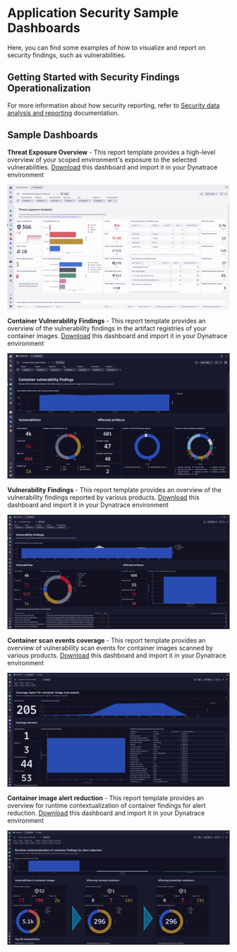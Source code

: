 # Application Security Sample Dashboards

Here, you can find some examples of how to visualize and report on security findings, such as vulnerabilities.

## Getting Started with Security Findings Operationalization

For more information about how security reporting, refer to [Security data analysis and reporting](https://docs.dynatrace.com/docs/platform-modules/application-security/use-cases/security-reporting) documentation.

## Sample Dashboards

**Threat Exposure Overview** - This report template provides a high-level overview of your scoped environment's exposure to the selected vulnerabilities.
[Download](/dashboards/security/Threat%20Exposure%20Overview.json) this dashboard and import it in your Dynatrace environment

![Threat Exposure Overview](/images/dashboard_security_threat_exposure_overview.png)

**Container Vulnerability Findings** - This report template provides an overview of the vulnerability findings in the artifact registries of your container images.
[Download](/dashboards/security/Container%20Vulnerability%20Findings.json) this dashboard and import it in your Dynatrace environment

![Container Vulnerability Findings](/images/dashboard_security_container_vulnerability_findings.png)

**Vulnerability Findings** - This report template provides an overview of the vulnerability findings reported by various products.
[Download](/dashboards/security/Vulnerability%20findings.json) this dashboard and import it in your Dynatrace environment

![Vulnerability Findings](/images/dashboard_security_vulnerability_findings.png)

**Container scan events coverage** - This report template provides an overview of vulnerability scan events for container images scanned by various products.
[Download](/dashboards/security/Container%20scan%20events%20coverage.json) this dashboard and import it in your Dynatrace environment

![Container scan events coverage](/images/dashboard_security_container_scan_events_coverage.png)

**Container image alert reduction** - This report template provides an overview for runtime contextualization of container findings for alert reduction.
[Download](/dashboards/security/Container%20image%20alert%20reduction.json) this dashboard and import it in your Dynatrace environment

![Container image alert reduction](/images/dashboard_security_container_image_alert_reduction.png)
